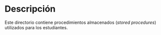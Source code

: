 # Descripción

Este directorio contiene procedimientos almacenados (_stored procedures_) utilizados para los estudiantes.